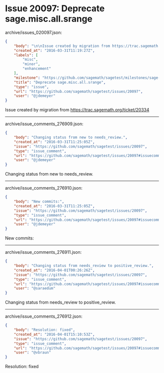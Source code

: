 # Issue 20097: Deprecate sage.misc.all.srange

archive/issues_020097.json:
```json
{
    "body": "\n\nIssue created by migration from https://trac.sagemath.org/ticket/20334\n\n",
    "created_at": "2016-03-31T11:19:27Z",
    "labels": [
        "misc",
        "minor",
        "enhancement"
    ],
    "milestone": "https://github.com/sagemath/sagetest/milestones/sage-7.2",
    "title": "Deprecate sage.misc.all.srange",
    "type": "issue",
    "url": "https://github.com/sagemath/sagetest/issues/20097",
    "user": "@jdemeyer"
}
```


Issue created by migration from https://trac.sagemath.org/ticket/20334





---

archive/issue_comments_276909.json:
```json
{
    "body": "Changing status from new to needs_review.",
    "created_at": "2016-03-31T11:25:05Z",
    "issue": "https://github.com/sagemath/sagetest/issues/20097",
    "type": "issue_comment",
    "url": "https://github.com/sagemath/sagetest/issues/20097#issuecomment-276909",
    "user": "@jdemeyer"
}
```

Changing status from new to needs_review.



---

archive/issue_comments_276910.json:
```json
{
    "body": "New commits:",
    "created_at": "2016-03-31T11:25:05Z",
    "issue": "https://github.com/sagemath/sagetest/issues/20097",
    "type": "issue_comment",
    "url": "https://github.com/sagemath/sagetest/issues/20097#issuecomment-276910",
    "user": "@jdemeyer"
}
```

New commits:



---

archive/issue_comments_276911.json:
```json
{
    "body": "Changing status from needs_review to positive_review.",
    "created_at": "2016-04-01T00:26:26Z",
    "issue": "https://github.com/sagemath/sagetest/issues/20097",
    "type": "issue_comment",
    "url": "https://github.com/sagemath/sagetest/issues/20097#issuecomment-276911",
    "user": "@saraedum"
}
```

Changing status from needs_review to positive_review.



---

archive/issue_comments_276912.json:
```json
{
    "body": "Resolution: fixed",
    "created_at": "2016-04-01T15:10:53Z",
    "issue": "https://github.com/sagemath/sagetest/issues/20097",
    "type": "issue_comment",
    "url": "https://github.com/sagemath/sagetest/issues/20097#issuecomment-276912",
    "user": "@vbraun"
}
```

Resolution: fixed
